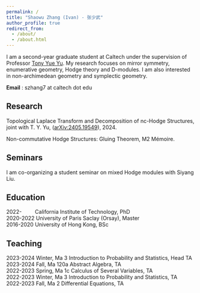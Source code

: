 ```yaml
---
permalink: /
title: "Shaowu Zhang (Ivan) - 张少武"
author_profile: true
redirect_from: 
  - /about/
  - /about.html
---
```


I am a second-year graduate student at Caltech under the supervision of Professor [Tony Yue Yu](https://tyy.caltech.edu/). My research focuses on mirror symmetry, enumerative geometry, Hodge theory and D-modules. I am also interested in non-archimedean geometry and symplectic geometry. 

**Email** : szhang7 at caltech dot edu


Research
------
Topological Laplace Transform and Decomposition of nc-Hodge Structures, joint with T. Y. Yu, ([arXiv:2405.19549](https://arxiv.org/pdf/2405.19549)), 2024.

Non-commutative Hodge Structures: Gluing Theorem, M2 Mémoire.



Seminars
------
I am co-organizing a student seminar on mixed Hodge modules with Siyang Liu.

Education
------
2022-&nbsp;&nbsp;&nbsp;&nbsp;&nbsp;&nbsp;&nbsp;&nbsp;&nbsp;California Institute of Technology, PhD  <br>
2020-2022 University of Paris Saclay (Orsay), Master <br>
2016-2020 University of Hong Kong, BSc <br>

Teaching
------
2023-2024 Winter, Ma 3 Introduction to Probability and Statistics, Head TA <br> 
2023-2024 Fall, Ma 120a Abstract Algebra, TA <br> 
2022-2023 Spring, Ma 1c Calculus of Several Variables, TA <br> 
2022-2023 Winter, Ma 3 Introduction to Probability and Statistics, TA<br> 
2022-2023 Fall, Ma 2 Differential Equations, TA 





<script type="text/javascript" id="clustrmaps" src="//clustrmaps.com/map_v2.js?d=tJCzo5Z4VxWGoLMIi2qWfQJGmld6YScoEBXR1XMhch0&cl=ffffff&w=a"></script>
